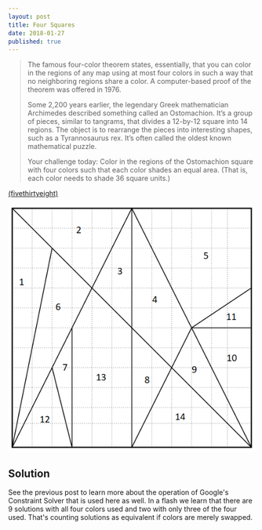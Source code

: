 ```yaml
---
layout: post
title: Four Squares
date: 2018-01-27
published: true
---
```


>The famous four-color theorem states, essentially, that you can color in the regions of any map using at most four colors in such a way that no neighboring regions share a color. A computer-based proof of the theorem was offered in 1976.
>
>Some 2,200 years earlier, the legendary Greek mathematician Archimedes described something called an Ostomachion. It’s a group of pieces, similar to tangrams, that divides a 12-by-12 square into 14 regions. The object is to rearrange the pieces into interesting shapes, such as a Tyrannosaurus rex. It’s often called the oldest known mathematical puzzle.
>
>Your challenge today: Color in the regions of the Ostomachion square with four colors such that each color shades an equal area. (That is, each color needs to shade 36 square units.)

<!--more-->

[(fivethirtyeight)](https://fivethirtyeight.com/features/how-often-does-the-senate-vote-in-palindromes/)

![Picture](/img/FourColors.png)

## Solution

See the previous post to learn more about the operation of Google's Constraint Solver that is used here as well.  In a flash we learn that there are 9 solutions with all four colors used and two with only three of the four used.  That's counting solutions as equivalent if colors are merely swapped.

```python
```

<br>
